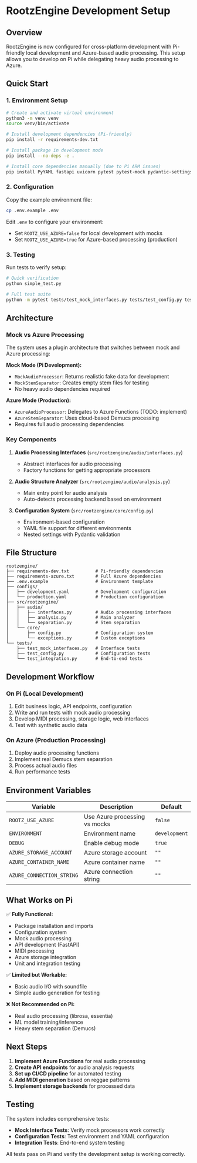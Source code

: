 # RootzEngine Development Setup

## Overview

RootzEngine is now configured for cross-platform development with Pi-friendly local development and Azure-based audio processing. This setup allows you to develop on Pi while delegating heavy audio processing to Azure.

## Quick Start

### 1. Environment Setup

```bash
# Create and activate virtual environment
python3 -m venv venv
source venv/bin/activate

# Install development dependencies (Pi-friendly)
pip install -r requirements-dev.txt

# Install package in development mode
pip install --no-deps -e .

# Install core dependencies manually (due to Pi ARM issues)
pip install PyYAML fastapi uvicorn pytest pytest-mock pydantic-settings
```

### 2. Configuration

Copy the example environment file:
```bash
cp .env.example .env
```

Edit `.env` to configure your environment:
- Set `ROOTZ_USE_AZURE=false` for local development with mocks
- Set `ROOTZ_USE_AZURE=true` for Azure-based processing (production)

### 3. Testing

Run tests to verify setup:
```bash
# Quick verification
python simple_test.py

# Full test suite
python -m pytest tests/test_mock_interfaces.py tests/test_config.py tests/test_integration.py -v
```

## Architecture

### Mock vs Azure Processing

The system uses a plugin architecture that switches between mock and Azure processing:

**Mock Mode (Pi Development):**
- `MockAudioProcessor`: Returns realistic fake data for development
- `MockStemSeparator`: Creates empty stem files for testing
- No heavy audio dependencies required

**Azure Mode (Production):**
- `AzureAudioProcessor`: Delegates to Azure Functions (TODO: implement)
- `AzureStemSeparator`: Uses cloud-based Demucs processing
- Requires full audio processing dependencies

### Key Components

1. **Audio Processing Interfaces** (`src/rootzengine/audio/interfaces.py`)
   - Abstract interfaces for audio processing
   - Factory functions for getting appropriate processors

2. **Audio Structure Analyzer** (`src/rootzengine/audio/analysis.py`)
   - Main entry point for audio analysis
   - Auto-detects processing backend based on environment

3. **Configuration System** (`src/rootzengine/core/config.py`)
   - Environment-based configuration
   - YAML file support for different environments
   - Nested settings with Pydantic validation

## File Structure

```
rootzengine/
├── requirements-dev.txt          # Pi-friendly dependencies
├── requirements-azure.txt        # Full Azure dependencies
├── .env.example                  # Environment template
├── configs/
│   ├── development.yaml          # Development configuration
│   └── production.yaml           # Production configuration
├── src/rootzengine/
│   ├── audio/
│   │   ├── interfaces.py         # Audio processing interfaces
│   │   ├── analysis.py           # Main analyzer
│   │   └── separation.py         # Stem separation
│   └── core/
│       ├── config.py             # Configuration system
│       └── exceptions.py         # Custom exceptions
└── tests/
    ├── test_mock_interfaces.py   # Interface tests
    ├── test_config.py            # Configuration tests
    └── test_integration.py       # End-to-end tests
```

## Development Workflow

### On Pi (Local Development)
1. Edit business logic, API endpoints, configuration
2. Write and run tests with mock audio processing
3. Develop MIDI processing, storage logic, web interfaces
4. Test with synthetic audio data

### On Azure (Production Processing)
1. Deploy audio processing functions
2. Implement real Demucs stem separation
3. Process actual audio files
4. Run performance tests

## Environment Variables

| Variable | Description | Default |
|----------|-------------|---------|
| `ROOTZ_USE_AZURE` | Use Azure processing vs mocks | `false` |
| `ENVIRONMENT` | Environment name | `development` |
| `DEBUG` | Enable debug mode | `true` |
| `AZURE_STORAGE_ACCOUNT` | Azure storage account | `""` |
| `AZURE_CONTAINER_NAME` | Azure container name | `""` |
| `AZURE_CONNECTION_STRING` | Azure connection string | `""` |

## What Works on Pi

✅ **Fully Functional:**
- Package installation and imports
- Configuration system
- Mock audio processing
- API development (FastAPI)
- MIDI processing
- Azure storage integration
- Unit and integration testing

✅ **Limited but Workable:**
- Basic audio I/O with soundfile
- Simple audio generation for testing

❌ **Not Recommended on Pi:**
- Real audio processing (librosa, essentia)
- ML model training/inference
- Heavy stem separation (Demucs)

## Next Steps

1. **Implement Azure Functions** for real audio processing
2. **Create API endpoints** for audio analysis requests
3. **Set up CI/CD pipeline** for automated testing
4. **Add MIDI generation** based on reggae patterns
5. **Implement storage backends** for processed data

## Testing

The system includes comprehensive tests:
- **Mock Interface Tests**: Verify mock processors work correctly
- **Configuration Tests**: Test environment and YAML configuration
- **Integration Tests**: End-to-end system testing

All tests pass on Pi and verify the development setup is working correctly.